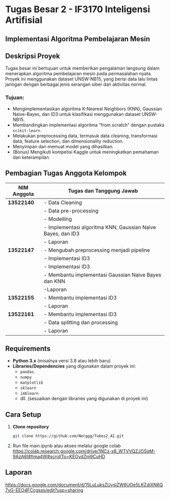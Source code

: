 # Tugas Besar 2 - IF3170 Inteligensi Artifisial
## Implementasi Algoritma Pembelajaran Mesin

## Deskripsi Proyek
Tugas besar ini bertujuan untuk memberikan pengalaman langsung dalam menerapkan algoritma pembelajaran mesin pada permasalahan nyata. Proyek ini menggunakan dataset UNSW-NB15, yang berisi data lalu lintas jaringan dengan berbagai jenis serangan siber dan aktivitas normal.

### Tujuan:
- Mengimplementasikan algoritma K-Nearest Neighbors (KNN), Gaussian Naive-Bayes, dan ID3 untuk klasifikasi menggunakan dataset UNSW-NB15.
- Membandingkan implementasi algoritma "from scratch" dengan pustaka `scikit-learn`.
- Melakukan preprocessing data, termasuk data cleaning, transformasi data, feature selection, dan dimensionality reduction.
- Menyimpan dan memuat model yang dihasilkan.
- (Bonus) Mengikuti kompetisi Kaggle untuk meningkatkan pemahaman dan keterampilan.


## Pembagian Tugas Anggota Kelompok

| NIM Anggota        | Tugas dan Tanggung Jawab                      |
|---------------------|-----------------------------------------------|
| **13522140**        | - Data Cleaning
||- Data pre-processing|
||- Modelling|
||- Implementasi algoritma KNN, Gaussian Naive Bayes, dan ID3|
||- Laporan|
| **13522147**        | - Mengubah preprocessing menjadi pipeline|
||- Implementasi ID3|
||- Implementasi ID3|
||- Membantu implementasi Gaussian Naive Bayes dan KNN|
||-Laporan|
| **13522155**        | - Membantu implementasi ID3      |
||- Laporan|
| **13522161**        | - Membantu implementasi ID3        |
||- Data splitting dan processing|
||- Laporan|

## Requirements

- **Python 3.x** (misalnya versi 3.8 atau lebih baru)
- **Libraries/Dependencies** yang digunakan dalam proyek ini:
  - `pandas`
  - `numpy`
  - `matplotlib`
  - `sklearn`
  - `imblearn`
  - dll. (sesuaikan dengan libraries yang digunakan di proyek ini)

## Cara Setup

1. **Clone repository** 
   ```bash
   git clone https://github.com/Nerggg/Tubes2_AI.git
2. Run file main.ipynb atau akses melalui google colab https://colab.research.google.com/drive/1NCz-x8_WTVVQZJOSqM-9AzA6I8fima4W#scrollTo=KEOvdZm9CuHD

## Laporan
https://docs.google.com/document/d/15LuLuksZUyslZW6UOe5LKZdiXN6Q7vG-EEO4FCcgsss/edit?usp=sharing